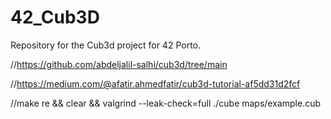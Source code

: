 # 42_Cub3D
Repository for the Cub3d project for 42 Porto.

//https://github.com/abdeljalil-salhi/cub3d/tree/main

//https://medium.com/@afatir.ahmedfatir/cub3d-tutorial-af5dd31d2fcf

//make re && clear && valgrind --leak-check=full ./cube maps/example.cub